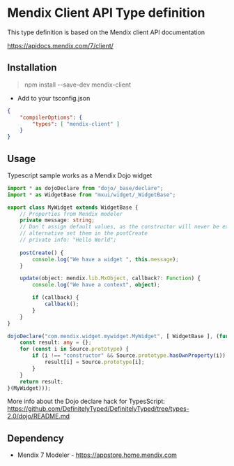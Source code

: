 # Mendix Client API Type definition

This type definition is based on the Mendix client API documentation

https://apidocs.mendix.com/7/client/

## Installation
 > npm install --save-dev mendix-client

 * Add to your tsconfig.json
```json
{
    "compilerOptions": {
        "types": [ "mendix-client" ]
    }
}
```

## Usage
Typescript sample works as a Mendix Dojo widget

```ts
import * as dojoDeclare from "dojo/_base/declare";
import * as WidgetBase from "mxui/widget/_WidgetBase";

export class MyWidget extends WidgetBase {
    // Properties from Mendix modeler
    private message: string; 
    // Don`t assign default values, as the constructor will never be executed
    // alternative set them in the postCreate
    // private info: "Hello World"; 
    
    postCreate() {
        console.log("We have a widget ", this.message);
    }

    update(object: mendix.lib.MxObject, callback?: Function) {
        console.log("We have a context", object);

        if (callback) {
            callback();
        }
    }
}

dojoDeclare("com.mendix.widget.mywidget.MyWidget", [ WidgetBase ], (function(Source: any) {
    const result: any = {};
    for (const i in Source.prototype) {
        if (i !== "constructor" && Source.prototype.hasOwnProperty(i)) {
            result[i] = Source.prototype[i];
        }
    }
    return result;
}(MyWidget)));
```
More info about the Dojo declare hack for TypesScript: https://github.com/DefinitelyTyped/DefinitelyTyped/tree/types-2.0/dojo/README.md 

## Dependency
 * Mendix 7 Modeler - https://appstore.home.mendix.com
